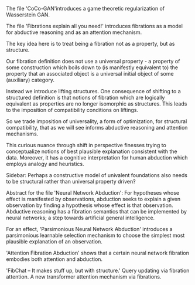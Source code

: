 The file 'CoCo-GAN'introduces a game theoretic regularization of Wasserstein GAN.

The file 'Fibrations explain all you need!' introduces fibrations as a model for abductive reasoning and as an attention mechanism.

The key idea here is to treat being a fibration not as a property, but as structure.

Our fibration definition does not use a universal property - a property of some construction which boils down to (is manifestly equivalent to) the property that an associated object is a universal initial object of some (auxiliary) category.
 
Instead we introduce lifting structures.  One consequence of shifting to a structured definition is that notions of fibration which are logically equivalent as properties are no longer isomorphic as structures.  This leads to the imposition of compatibility conditions on liftings. 

So we trade imposition of universality, a form of optimization, for structural compatibility, that as we will see informs abductive reasoning and attention mechanisms.  

This curious nuance through shift in perspective finesses trying to conceptualize notions of best plausible explanation consistent with the data.  Moreover, it has a cognitive interpretation for human abduction which employs analogy and heuristics.  

Sidebar:  Perhaps a constructive model of univalent foundations also needs to be structural rather than universal property driven?


Abstract for the file 'Neural Network Abduction':
For hypotheses whose effect is manifested by observations, abduction seeks to explain a given observation by finding a hypothesis whose effect is that observation.  Abductive reasoning has a fibration semantics that can be implemented by neural networks; a step towards artificial general intelligence.  


For an effect, 'Parsimonious Neural Network Abduction' introduces a parsimonious learnable selection mechanism to choose the simplest most plausible explanation of an observation.


'Attention Fibration Abduction' shows that a certain neural network fibration embodies both attention and abduction.


'FibChat – It makes stuff up, but with structure.'
Query updating via fibration attention.
A new transformer attention mechanism via fibrations.

